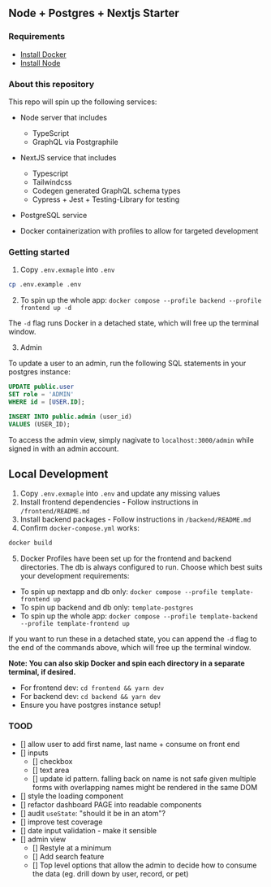 ## Node + Postgres + Nextjs Starter

### Requirements

- [Install Docker](https://docs.docker.com/engine/install/)
- [Install Node](https://nodejs.org/en/download/prebuilt-installer/current)

### About this repository

This repo will spin up the following services:

- Node server that includes

  - TypeScript
  - GraphQL via Postgraphile

- NextJS service that includes

  - Typescript
  - Tailwindcss
  - Codegen generated GraphQL schema types
  - Cypress + Jest + Testing-Library for testing

- PostgreSQL service

- Docker containerization with profiles to allow for targeted development

### Getting started

1. Copy `.env.exmaple` into `.env`

```bash
cp .env.example .env
```

2. To spin up the whole app: `docker compose --profile backend --profile frontend up -d`

The `-d` flag runs Docker in a detached state, which will free up the terminal window.

3. Admin

To update a user to an admin, run the following SQL statements in your postgres instance:

```sql
UPDATE public.user
SET role = 'ADMIN'
WHERE id = [USER.ID];

INSERT INTO public.admin (user_id)
VALUES (USER_ID);
```

To access the admin view, simply nagivate to `localhost:3000/admin` while signed in with an admin account.

## Local Development

1. Copy `.env.exmaple` into `.env` and update any missing values
2. Install frontend dependencies - Follow instructions in `/frontend/README.md`
3. Install backend packages - Follow instructions in `/backend/README.md`
4. Confirm `docker-compose.yml` works:

```bash
docker build
```

5. Docker Profiles have been set up for the frontend and backend directories. The db is always configured to run. Choose which best suits your development requirements:

- To spin up nextapp and db only: `docker compose --profile template-frontend up`
- To spin up backend and db only: `template-postgres`
- To spin up the whole app: `docker compose --profile template-backend --profile template-frontend up`

If you want to run these in a detached state, you can append the `-d` flag to the end of the commands above, which will free up the terminal window.

**Note: You can also skip Docker and spin each directory in a separate terminal, if desired.**

- For frontend dev: `cd frontend && yarn dev`
- For backend dev: `cd backend && yarn dev`
- Ensure you have postgres instance setup!

### TOOD

- [] allow user to add first name, last name + consume on front end
- [] inputs
  - [] checkbox
  - [] text area
  - [] update id pattern. falling back on name is not safe given multiple forms with overlapping names might be rendered in the same DOM 
- [] style the loading component
- [] refactor dashboard PAGE into readable components
- [] audit `useState`: "should it be in an atom"?
- [] improve test coverage
- [] date input validation - make it sensible
- [] admin view
  - [] Restyle at a minimum
  - [] Add search feature
  - [] Top level options that allow the admin to decide how to consume the data (eg. drill down by user, record, or pet)
